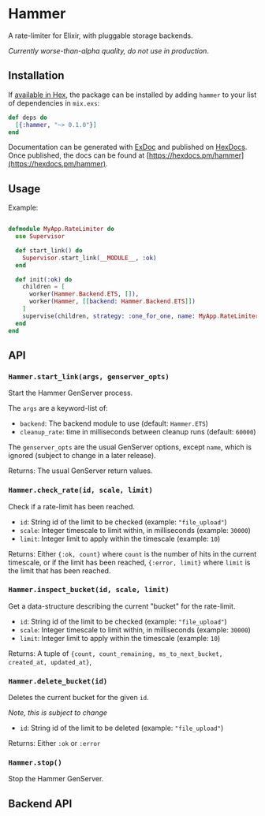 # Hammer

A rate-limiter for Elixir, with pluggable storage backends.

*Currently worse-than-alpha quality, do not use in production*.

## Installation

If [available in Hex](https://hex.pm/docs/publish), the package can be installed
by adding `hammer` to your list of dependencies in `mix.exs`:

```elixir
def deps do
  [{:hammer, "~> 0.1.0"}]
end
```

Documentation can be generated with [ExDoc](https://github.com/elixir-lang/ex_doc)
and published on [HexDocs](https://hexdocs.pm). Once published, the docs can
be found at [https://hexdocs.pm/hammer](https://hexdocs.pm/hammer).


## Usage

Example:

```elixir

defmodule MyApp.RateLimiter do
  use Supervisor

  def start_link() do
    Supervisor.start_link(__MODULE__, :ok)
  end

  def init(:ok) do
    children = [
      worker(Hammer.Backend.ETS, []),
      worker(Hammer, [[backend: Hammer.Backend.ETS]])
    ]
    supervise(children, strategy: :one_for_one, name: MyApp.RateLimiter)
  end
end

```


## API

### `Hammer.start_link(args, genserver_opts)`

Start the Hammer GenServer process.

The `args` are a keyword-list of:

- `backend`: The backend module to use (default: `Hammer.ETS`)
- `cleanup_rate`: time in milliseconds between cleanup runs (default: `60000`)

The `genserver_opts` are the usual GenServer options, except `name`, which is
ignored (subject to change in a later release).

Returns: The usual GenServer return values.


### `Hammer.check_rate(id, scale, limit)`

Check if a rate-limit has been reached.

- `id`: String id of the limit to be checked (example: `"file_upload"`)
- `scale`: Integer timescale to limit within, in milliseconds (example: `30000`)
- `limit`: Integer limit to apply within the timescale (example: `10`)

Returns: Either `{:ok, count}` where `count` is the number of hits in the current timescale,
or if the limit has been reached, `{:error, limit}` where `limit` is the limit that has been reached.


### `Hammer.inspect_bucket(id, scale, limit)`

Get a data-structure describing the current "bucket" for the rate-limit.

- `id`: String id of the limit to be checked (example: `"file_upload"`)
- `scale`: Integer timescale to limit within, in milliseconds (example: `30000`)
- `limit`: Integer limit to apply within the timescale (example: `10`)

Returns: A tuple of `{count, count_remaining, ms_to_next_bucket, created_at, updated_at}`,


### `Hammer.delete_bucket(id)`

Deletes the current bucket for the given `id`.

*Note, this is subject to change*

- `id`: String id of the limit to be deleted (example: `"file_upload"`)

Returns: Either `:ok` or `:error`


### `Hammer.stop()`

Stop the Hammer GenServer.



## Backend API
